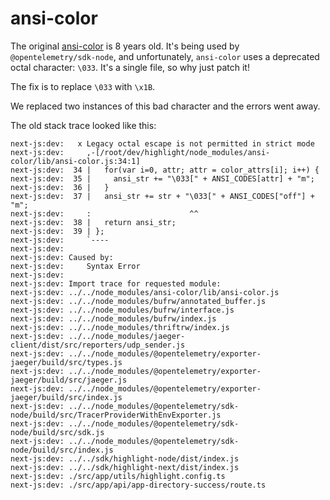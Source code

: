 # ansi-color

The original [ansi-color](https://www.npmjs.com/package/ansi-color?activeTab=code) is 8 years old. It's being used by `@opentelemetry/sdk-node`, and unfortunately, `ansi-color` uses a deprecated octal character: `\033`. It's a single file, so why just patch it!

The fix is to replace `\033` with `\x1B`.

We replaced two instances of this bad character and the errors went away. 

The old stack trace looked like this:

```
next-js:dev:   x Legacy octal escape is not permitted in strict mode
next-js:dev:     ,-[/root/dev/highlight/node_modules/ansi-color/lib/ansi-color.js:34:1]
next-js:dev:  34 |   for(var i=0, attr; attr = color_attrs[i]; i++) {
next-js:dev:  35 |     ansi_str += "\033[" + ANSI_CODES[attr] + "m";
next-js:dev:  36 |   }
next-js:dev:  37 |   ansi_str += str + "\033[" + ANSI_CODES["off"] + "m";
next-js:dev:     :                      ^^
next-js:dev:  38 |   return ansi_str;
next-js:dev:  39 | };
next-js:dev:     `----
next-js:dev:
next-js:dev: Caused by:
next-js:dev:     Syntax Error
next-js:dev:
next-js:dev: Import trace for requested module:
next-js:dev: ../../node_modules/ansi-color/lib/ansi-color.js
next-js:dev: ../../node_modules/bufrw/annotated_buffer.js
next-js:dev: ../../node_modules/bufrw/interface.js
next-js:dev: ../../node_modules/bufrw/index.js
next-js:dev: ../../node_modules/thriftrw/index.js
next-js:dev: ../../node_modules/jaeger-client/dist/src/reporters/udp_sender.js
next-js:dev: ../../node_modules/@opentelemetry/exporter-jaeger/build/src/types.js
next-js:dev: ../../node_modules/@opentelemetry/exporter-jaeger/build/src/jaeger.js
next-js:dev: ../../node_modules/@opentelemetry/exporter-jaeger/build/src/index.js
next-js:dev: ../../node_modules/@opentelemetry/sdk-node/build/src/TracerProviderWithEnvExporter.js
next-js:dev: ../../node_modules/@opentelemetry/sdk-node/build/src/sdk.js
next-js:dev: ../../node_modules/@opentelemetry/sdk-node/build/src/index.js
next-js:dev: ../../sdk/highlight-node/dist/index.js
next-js:dev: ../../sdk/highlight-next/dist/index.js
next-js:dev: ./src/app/utils/highlight.config.ts
next-js:dev: ./src/app/api/app-directory-success/route.ts
```
